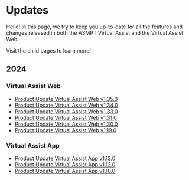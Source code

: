 # Updates

Hello! In this page, we try to keep you up-to-date for all the features and changes released in both the ASMPT Virtual Assist and the Virtual Assist Web.

Visit the child pages to learn more!

## 2024

### Virtual Assist Web
- [Product Update Virtual Assist Web v1.35.0](2024/product_update_control_suite_v1.35.0.en.md)
- [Product Update Virtual Assist Web v1.34.0](2024/product_update_control_suite_v1.34.0.en.md)
- [Product Update Virtual Assist Web v1.33.0](2024/product_update_control_suite_v1.33.0.en.md)
- [Product Update Virtual Assist Web v1.31.0](2024/product_update_control_suite_v1.31.0.en.md)
- [Product Update Virtual Assist Web v1.30.0](2024/product_update_control_suite_v1.30.0.en.md)
- [Product Update Virtual Assist Web v1.19.0](2024/product_update_control_suite_v1.19.0.en.md)

### Virtual Assist App
- [Product Update Virtual Assist App v1.13.0](2024/product_update_native_assistant_v1.13.0.en.md)
- [Product Update Virtual Assist App v1.12.0](2024/product_update_native_assistant_v1.12.0.en.md)
- [Product Update Virtual Assist App v1.10.0](2024/product_update_native_assistant_v1.10.0.en.md)




